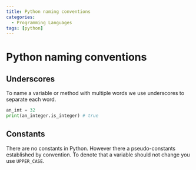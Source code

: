```yaml
---
title: Python naming conventions
categories:
  - Programming Languages
tags: [python]
---
```


# Python naming conventions

## Underscores

To name a variable or method with multiple words we use underscores to separate each word.

```python
an_int = 32
print(an_integer.is_integer) # true
```

## Constants

There are no constants in Python. However there a pseudo-constants established by convention. To denote that a variable should not change you use `UPPER_CASE`.
